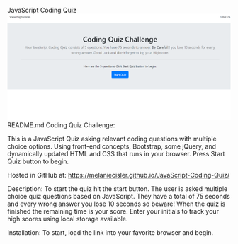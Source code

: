 JavaScript Coding Quiz
![](workingPic.png)
README.md
Coding Quiz Challenge:

This is a JavaScript Quiz asking relevant coding questions with multiple choice options. Using front-end concepts, Bootstrap, some jQuery, and dynamically updated HTML and CSS that runs in your browser. Press Start Quiz button to begin.

Hosted in GitHub at: https://melaniecisler.github.io/JavaScript-Coding-Quiz/

Description: To start the quiz hit the start button. The user is asked multiple choice quiz questions based on JavaScript. They have a total of 75 seconds and every wrong answer you lose 10 seconds so beware! When the quiz is finished the remaining time is your score. Enter your initials to track your high scores using local storage available.

Installation: To start, load the link into your favorite browser and begin.
